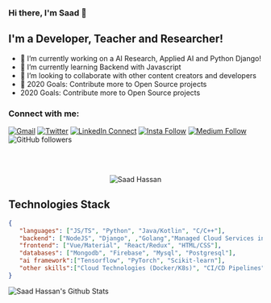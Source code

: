 ### Hi there, I'm Saad 👋

## I'm a Developer, Teacher and Researcher!
- 🔭 I’m currently working on a AI Research, Applied AI and Python Django!
- 🌱 I’m currently learning Backend with Javascript 
- 👯 I’m looking to collaborate with other content creators and developers
- 🥅 2020 Goals: Contribute more to Open Source projects
-  2020 Goals: Contribute more to Open Source projects

### Connect with me:

[![Gmail](https://img.shields.io/badge/%20-Send%20Mail-black?color=14171A&labelColor=ef5350&logo=gmail&logoColor=ffffff)](mailto:saadhaxxan@ieee.org?subject=From%20GitHub&body=Hi,%20there.%20Found%20you%20from%20GitHub.)
[![Twitter](https://img.shields.io/twitter/url/https/twitter.com/cloudposse.svg?style=social&label=Follow%20%40saadhassan)](https://twitter.com/Haxxansaad)
[![LinkedIn Connect](https://img.shields.io/badge/%20-Connect-black?color=14171A&labelColor=212121&logo=linkedin&logoColor=ffffff)](https://www.linkedin.com/in/saad-haxxan/)
[![Insta Follow](https://img.shields.io/badge/%20-Follow-black?color=14171A&labelColor=d81b60&logo=instagram&logoColor=ffffff)](https://www.instagram.com/saadhaxxan/)
[![Medium Follow](https://img.shields.io/badge/%20-Follow-black?color=14171A&labelColor=050404&logo=medium&logoColor=ffffff)](https://medium.com/@saadhaxxan)
![GitHub followers](https://img.shields.io/github/followers/saadhaxxan?label=follow&style=social)

<br />
<br />
<p align="center"> <img src="https://komarev.com/ghpvc/?username=saadhaxxan" alt="Saad Hassan" /> </p>

## Technologies Stack

```json
{
   "languages": ["JS/TS", "Python", "Java/Kotlin", "C/C++"],
   "backend": ["NodeJS", "Django", ,"Golang","Managed Cloud Services in AWS/GCP"],
   "frontend": ["Vue/Material", "React/Redux", "HTML/CSS"],
   "databases": ["Mongodb", "Firebase", "Mysql", "Postgresql"],
   "ai framework":["Tensorflow", "PyTorch", "Scikit-learn"],
   "other skills":["Cloud Technologies (Docker/K8s)", "CI/CD Pipelines", "Network Protocols & Programming"]
}
```
<img align="left" alt="Saad Hassan's Github Stats" src="https://github-readme-stats.vercel.app/api?username=saadhaxxan&show_icons=true&hide_border=true" />
